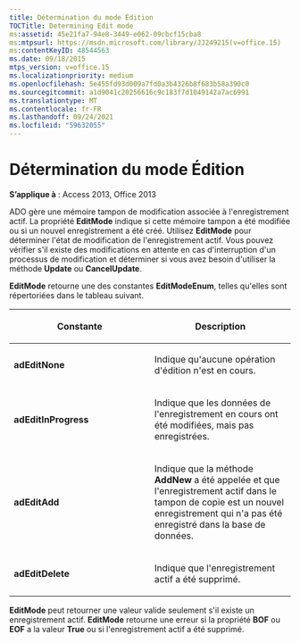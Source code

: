 ```yaml
---
title: Détermination du mode Édition
TOCTitle: Determining Edit mode
ms:assetid: 45e21fa7-94e8-3449-e062-09cbcf15cba8
ms:mtpsurl: https://msdn.microsoft.com/library/JJ249215(v=office.15)
ms:contentKeyID: 48544563
ms.date: 09/18/2015
mtps_version: v=office.15
ms.localizationpriority: medium
ms.openlocfilehash: 5e455fd93d009a7fd0a3b4326b8f683b58a390c0
ms.sourcegitcommit: a1d9041c20256616c9c183f7d1049142a7ac6991
ms.translationtype: MT
ms.contentlocale: fr-FR
ms.lasthandoff: 09/24/2021
ms.locfileid: "59632055"
---
```

# <a name="determining-edit-mode"></a>Détermination du mode Édition


**S’applique à** : Access 2013, Office 2013

ADO gère une mémoire tampon de modification associée à l'enregistrement actif. La propriété **EditMode** indique si cette mémoire tampon a été modifiée ou si un nouvel enregistrement a été créé. Utilisez **EditMode** pour déterminer l'état de modification de l'enregistrement actif. Vous pouvez vérifier s'il existe des modifications en attente en cas d'interruption d'un processus de modification et déterminer si vous avez besoin d'utiliser la méthode **Update** ou **CancelUpdate**.

**EditMode** retourne une des constantes **EditModeEnum**, telles qu'elles sont répertoriées dans le tableau suivant.

<table>
<colgroup>
<col style="width: 50%" />
<col style="width: 50%" />
</colgroup>
<thead>
<tr class="header">
<th><p>Constante</p></th>
<th><p>Description</p></th>
</tr>
</thead>
<tbody>
<tr class="odd">
<td><p><strong>adEditNone</strong></p></td>
<td><p>Indique qu'aucune opération d'édition n'est en cours.</p></td>
</tr>
<tr class="even">
<td><p><strong>adEditInProgress</strong></p></td>
<td><p>Indique que les données de l'enregistrement en cours ont été modifiées, mais pas enregistrées.</p></td>
</tr>
<tr class="odd">
<td><p><strong>adEditAdd</strong></p></td>
<td><p>Indique que la méthode <strong>AddNew</strong> a été appelée et que l'enregistrement actif dans le tampon de copie est un nouvel enregistrement qui n'a pas été enregistré dans la base de données.</p></td>
</tr>
<tr class="even">
<td><p><strong>adEditDelete</strong></p></td>
<td><p>Indique que l'enregistrement actif a été supprimé.</p></td>
</tr>
</tbody>
</table>


**EditMode** peut retourner une valeur valide seulement s'il existe un enregistrement actif. **EditMode** retourne une erreur si la propriété **BOF** ou **EOF** a la valeur **True** ou si l'enregistrement actif a été supprimé.

